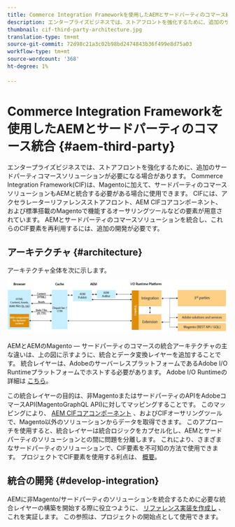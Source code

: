 ```yaml
---
title: Commerce Integration Frameworkを使用したAEMとサードパーティのコマース統合
description: エンタープライズビジネスでは、ストアフロントを強化するために、追加のサードパーティコマースソリューションが必要になる場合があります。 I/O Runtimeを使用してサードパーティのコマースソリューションをAdobe Experience Managerに接続する場合、Commerce Integration Framework(CIF)をこのような統合シナリオで使用できます。
thumbnail: cif-third-party-architecture.jpg
translation-type: tm+mt
source-git-commit: 72d98c21a3c02b98bd2474843b36f499e8d75a03
workflow-type: tm+mt
source-wordcount: '368'
ht-degree: 1%

---
```



# Commerce Integration Frameworkを使用したAEMとサードパーティのコマース統合 {#aem-third-party}

エンタープライズビジネスでは、ストアフロントを強化するために、追加のサードパーティコマースソリューションが必要になる場合があります。 Commerce Integration Framework(CIF)は、Magentoに加えて、サードパーティのコマースソリューションもAEMと統合する必要がある場合に使用できます。 CIFには、アクセラレーターリファレンスストアフロント、AEM CIFコアコンポーネント、および標準搭載のMagentoで機能するオーサリングツールなどの要素が用意されています。 AEMとサードパーティのコマースソリューションを統合し、これらのCIF要素を再利用するには、追加の開発が必要です。

## アーキテクチャ {#architecture}

アーキテクチャ全体を次に示します。

![AEM非Magento/サードパーティアーキテクチャの概要](/help/commerce-cloud/assets/AEM_nonMagento_Architecture.JPG)

AEMとAEMのMagento — サードパーティのコマースの統合アーキテクチャの主な違いは、上の図に示すように、統合とデータ変換レイヤーを追加することです。 統合レイヤーは、AdobeのサーバーレスプラットフォームであるAdobe I/O Runtimeプラットフォームでホストする必要があります。 Adobe I/O Runtimeの詳細は [こちら](https://www.adobe.io/apis/experienceplatform/runtime.html)。

この統合レイヤーの目的は、非MagentoまたはサードパーティのAPIをAdobeコマースAPI(MagentoGraphQL API)に対してマッピングすることです。 このマッピングにより、 [AEM CIFコアコンポーネント](https://github.com/adobe/aem-core-cif-components) 、およびCIFオーサリングツールで、Magento以外のソリューションからデータを取得できます。 このアプローチを使用すると、統合レイヤーは統合ロジックをカプセル化し、AEMとサードパーティのソリューションとの間に問題を分離します。 これにより、さまざまなサードパーティのソリューションで、CIF要素を不可知の方法で使用できます。 プロジェクトでCIF要素を使用する利点は、 [概要](/help/commerce-cloud/overview.md)。

## 統合の開発 {#develop-integration}

AEMに非Magento/サードパーティのソリューションを統合するために必要な統合レイヤーの構築を開始する際に役立つように、 [リファレンス実装を作成し](https://github.com/adobe/commerce-cif-graphql-integration-reference) 、これを実証します。 この参照は、プロジェクトの開始点として使用できます。

